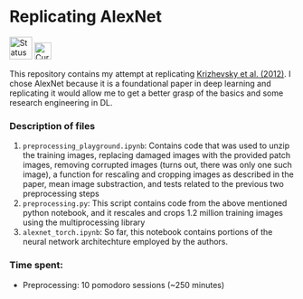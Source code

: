 # Replicating AlexNet

<img src="https://img.shields.io/badge/Status-In_Progress-orange" alt="Status" height="40">
<img src="https://img.shields.io/badge/Currently_Working_On-Defining_the_Model-blue" alt="Currently Working On" height="30">

This repository contains my attempt at replicating [Krizhevsky et al. (2012)](https://proceedings.neurips.cc/paper_files/paper/2012/file/c399862d3b9d6b76c8436e924a68c45b-Paper.pdf). I chose AlexNet because it is a foundational paper in deep learning and replicating it would allow me to get a better grasp of the basics and some research engineering in DL.

### Description of files
1. `preprocessing_playground.ipynb`: Contains code that was used to unzip the training images, replacing damaged images with the provided patch images, removing corrupted images (turns out, there was only one such image), a function for rescaling and cropping images as described in the paper, mean image substraction, and tests related to the previous two preprocessing steps 
2. `preprocessing.py`: This script contains code from the above mentioned python notebook, and it rescales and crops 1.2 million training images using the multiprocessing library
3. `alexnet_torch.ipynb`: So far, this notebook contains portions of the neural network architechture employed by the authors.

### Time spent:
- Preprocessing: 10 pomodoro sessions (~250 minutes)
